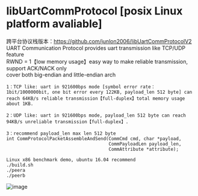 # libUartCommProtocol [posix Linux platform avaliable]
跨平台协议栈版本：https://github.com/junlon2006/libUartCommProtocolV2  
UART Communication Protocol provides uart transmission like TCP/UDP feature  
RWND = 1【low memory usage】easy way to make reliable transmission, support ACK/NACK only  
cover both big-endian and little-endian arch  
```
1：TCP like: uart in 921600bps mode [symbol error rate：1bit/1000000bit, one bit error every 122KB, payload_len 512 byte] can reach 64KB/s reliable transmission【full-duplex】total memory usage about 1KB.

2：UDP like: uart in 921600bps mode, payload_len 512 byte can reach 94KB/s unreliable transmission【full-duplex】.

3：recommend payload_len max len 512 byte
int CommProtocolPacketAssembleAndSend(CommCmd cmd, char *payload,
                                      CommPayloadLen payload_len,
                                      CommAttribute *attribute);
```
```
Linux x86 benchmark demo, ubuntu 16.04 recommend
./build.sh
./peera
./peerb
```
![image](https://github.com/junlon2006/libUartCommProtocol/blob/master/benchmark/images/logger.png)  

